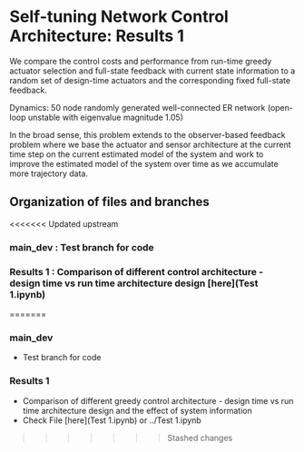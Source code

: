 # Self-tuning Network Control Architecture: Results 1

We compare the control costs and performance from run-time greedy actuator selection and full-state feedback with current state information to a random set of design-time actuators and the corresponding fixed full-state feedback.

Dynamics: 50 node randomly generated well-connected ER network (open-loop unstable with eigenvalue magnitude 1.05)

In the broad sense, this problem extends to the observer-based feedback problem where we base the actuator and sensor architecture at the current time step on the current estimated model of the system and work to improve the estimated model of the system over time as we accumulate more trajectory data.

## Organization of files and branches
<<<<<<< Updated upstream
### main_dev : Test branch for code
### Results 1 : Comparison of different control architecture - design time vs run time architecture design [here](Test 1.ipynb)
=======
### main_dev
- Test branch for code
### Results 1
- Comparison of different greedy control architecture - design time vs run time architecture design and the effect of system information
- Check File [here](Test 1.ipynb) or ../Test 1.ipynb
>>>>>>> Stashed changes

